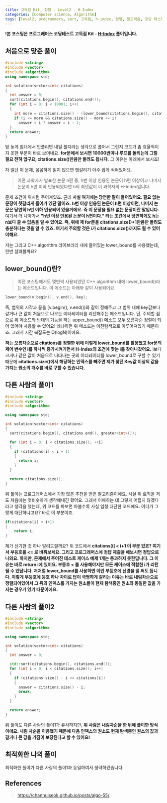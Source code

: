 ```yaml
---
title: 고득점 Kit_ 정렬 - Level2 - H-Index
categories: [Computer science, Algorithm]
tags: [level2, programmers, sort, 고득점, h-index, 정렬, 알고리즘, 코딩 테스트, 프로그래머스]
---
```


**!본 포스팅은 프로그래머스 코딩테스트 고득점 Kit - [H-Index](https://programmers.co.kr/learn/courses/30/lessons/42747) 풀이입니다.**

## 처음으로 맞춘 풀이
``` cpp
#include <string>
#include <vector>
#include <algorithm>
using namespace std;

int solution(vector<int> citations)
{
  int answer = 0;
  sort(citations.begin(), citations.end());
  for (int i = 0; i < 10001; i++)
  {
    int more = citations.size() - (lower_bound(citations.begin(), citations.end(), i) - citations.begin());
    if (i <= more && citations.size() - more <= i)
      answer < i ? answer = i : 1;
  }
  return answer;
}
```

밤 늦게 침대에서 안풀리면 내일 풀지라는 생각으로 풀어서 그런지 코드가 좀 효율적이지 못한 부분이 바로 보이네요. **for문에서 보시면 10000번이나 루프를 돌리는데 그럴 필요 전혀 없구요, citations.size()만큼만 돌려도 됩니다.** 그 이유는 아래에서 보시죠!

자 일단 이 문제, 꼼꼼하게 읽지 않으면 헷갈리기 아주 쉽게 적혀있어요.
> 어떤 과학자가 발표한 논문 n편 중, h번 이상 인용된 논문이 h편 이상이고 나머지 논문이 h번 이하 인용되었다면 h의 최댓값이 이 과학자의 H-Index입니다.

문제 조건이 위처럼 주어져있죠. 근데 **사실 여기에는 당연한 말이 들어있어요. 필요 없는 문장이 헷갈리게 들어가 있단 말이죠.**
**h번 이상 인용된 논문이 h편 이상이면, 나머지 논문은 당연히 h번 이하 인용되어 있을거에요. 즉 이 문장을 필요 없는 문장이란 말입니다.**
여기서 더 나아가서 **"h번 이상 인용된 논문이 h편이다." 라는 조건에서 당연하게도 h는 n보다 클 수 없음을 알 수 있어요. 즉, 위에 제 for문을 citations.size()+1만큼만 돌려도 충분하다는 것을 알 수 있죠. 여기서 주의할 것은 i가 citations.size()까지도 될 수 있어야해요.** 

저는 그리고 C++ algorithm 라이브러리 내에 들어있는 lower_bound를 사용했는데, 한번 살펴볼까요?

## lower_bound()란?
> 이전 포스팅에서도 몇번씩 사용되었던 C++ algorithm 내에 lower_bound()라는 메소드입니다. 이 메소드는 아래와 같이 사용되어요.
``` cpp
lower_bound(v.begin(), v.end(), key);
```
즉, 범위의 시작과 끝을 [v.begin(), v.end())와 같이 정해주고 그 범위 내에 key값보다 같거나 큰 값이 처음으로 나오는 이터레이터를 리턴해주는 메소드입니다.
단, 주의할 점으로 위 메소드와 반대의 기능을 하는 upper_bound() 메소드 모두 오름차순 정렬이 되어 있어야 사용할 수 있어요!
왜냐하면 위 메소드는 이진탐색으로 이루어져있기 때문이죠. 그래서 시간 복잡도는 O(logN)이에요.

**저는 오름차순으로 citations를 정렬한 뒤에 이렇게 lower_bound를 활용했고 for문의 제어 변수인 i를 하나씩 증가시켜가면서 H-Index의 조건에 맞는 i를 찾아나갔어요.** i보다 크거나 같은 값이 처음으로 나타나는 곳의 이터레이터를 lower_bound로 구할 수 있기 때문에 **citations.size()에서 해당하는 인덱스를 빼주면 제가 찾던 Key값 이상의 값을 가지는 원소의 개수를 바로 구할 수 있습니다.**

## 다른 사람의 풀이1
``` cpp
#include <string>
#include <vector>
#include <algorithm>

using namespace std;

int solution(vector<int> citations)
{
  sort(citations.begin(), citations.end(), greater<int>());

  for (int i = 0; i < citations.size(); ++i)
  {
    if (citations[i] < i + 1)
    {
      return i;
    }
  }

  return citations.size();
}
```

위 풀이는 프로그래머스에서 가장 많은 추천을 받은 알고리즘이에요. 사실 위 로직을 저도 처음에는 엇비슷하게 생각해내긴 했어요. 그래서 이해하는 데 그렇게 어렵지 않겠다라고 생각을 했는데, 위 코드를 파보면 파볼수록 사실 엄청 대단한 코드에요. 어디가 그렇게 대단하냐고요? 바로 이 부분이죠.

``` cpp
if(citations[i] < i+1)
{
	return i;
}
```
제가 신기한 것 하나 알려드릴까요? 위 코드에서 **citations[i] < i+1 이 부분 있죠? 여기서 부등호를 <= 로 바꿔보세요. 그리고 프로그래머스에 정답 제출을 해보시면 정답으로 나와요. 하지만, 문제에서 주어진 테스트 케이스 예제 1개는 통과하지 못한답니다.
그 이유는 바로 return i에 있어요. 부등호 < 를 사용해야지만 모든 케이스에 적합한 i가 리턴될 수 있답니다.
저처럼 lower_bound를 사용하면 이런 부등호에 신경을 덜 써도 됩니다. 이렇게 부등호에 등호 하나 차이로 답이 극명하게 갈리는 이유는 바로 내림차순으로 정렬되어있어서 그 뒤의 인덱스를 가지는 원소들이 현재 탐색중인 원소와 동일한 값을 가지는 경우가 있기 때문이에요.**


## 다른 사람의 풀이2
``` cpp
#include <string>
#include <vector>
#include <algorithm>

using namespace std;

int solution(vector<int> citations)
{
  int answer = 0;

  std::sort(citations.begin(), citations.end());
  for (int i = 0; i < citations.size(); i++)
  {
    if (citations.size() - i <= citations[i])
    {
      answer = citations.size() - i;
      break;
    }
  }

  return answer;
}
```

위 풀이도 다른 사람의 풀이1과 유사하지만, **위 사람은 내림차순을 한 뒤에 풀이한 방식이에요.
내림 차순을 이용했기 때문에 다음 인덱스의 원소도 현재 탐색중인 원소의 값과 같거나 큰 값을 가짐이 보장된다고 할 수 있어요!**


## 최적화한 나의 풀이
최적화한 풀이가 다른 사람의 풀이1과 동일하여서 생략하겠습니다.

## References
> https://chanhuiseok.github.io/posts/algo-55/